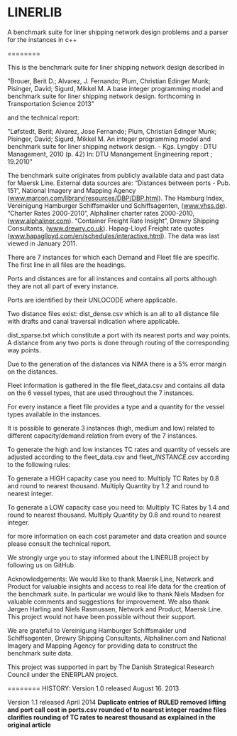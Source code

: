 LINERLIB
========

A benchmark suite for liner shipping network design problems and a parser for the instances in c++
 
========

This is the benchmark suite for liner shipping network design described in

"Brouer, Berit D.; Alvarez, J. Fernando; Plum, Christian Edinger Munk; Pisinger, David; Sigurd, Mikkel M.
A base integer programming model and benchmark suite for liner shipping network design. forthcoming in Transportation Science 2013" 

and the technical report:
 
"Løfstedt, Berit; Alvarez, Jose Fernando; Plum, Christian Edinger Munk; Pisinger, David; Sigurd, Mikkel M.
An integer programming model and benchmark suite for liner shipping network design. - Kgs. Lyngby : DTU Management, 2010 (p. 42)
In: DTU Manangement Engineering report ; 19.2010"

The benchmark suite originates from publicly available data and past data for Maersk Line.
External data sources are: “Distances between ports - Pub. 151”, National Imagery and Mapping
Agency (www.marcon.com/library/resources/DBP/DBP.html).
The Hamburg Index, Vereinigung Hamburger Schiffsmakler und Schiffsagenten, (www.vhss.de).
“Charter Rates 2000-2010”, Alphaliner charter rates 2000-2010, (www.alphaliner.com).
“Container Freight Rate Insight”, Drewry Shipping Consultants, (www.drewry.co.uk).
Hapag-Lloyd Freight rate quotes (www.hapaglloyd.com/en/schedules/interactive.html). 
The data was last viewed in January 2011.

There are 7 instances for which each Demand and Fleet file are specific. The first line in all files are the headings. 

Ports and distances are for all instances and contains all ports although they are not all part of every instance.

Ports are identified by their UNLOCODE where applicable.

Two distance files exist: dist_dense.csv which is an all to all distance file with drafts and canal traversal indication where applicable.

dist_sparse.txt which constitute a port with its nearest ports and way points. A distance from any two ports is done through routing of the corresponding way points. 

Due to the generation of the distances via NIMA there is a 5% error margin on the distances.

Fleet information is gathered in the file  fleet_data.csv and contains all data on the 6 vessel types, that are used throughout the 7 instances.

For every instance a fleet file provides a type and a quantity for the vessel types available  in the instances.

It is possible to generate 3 instances (high, medium and low) related to different capacity/demand relation from every of the 7 instances.

To generate the high and low instances TC rates and quantity of vessels are adjusted according to the fleet_data.csv and fleet_$INSTANCE$.csv according to the following rules:

To generate a HIGH capacity case you need to:
Multiply TC Rates by 0.8 and round to nearest thousand.
Multiply Quantity by 1.2 and round to nearest integer.

To generate a LOW capacity case you need to:
Multiply TC Rates by 1.4 and round to nearest thousand.
Multiply Quantity by 0.8 and round to nearest integer.

for more information on each cost parameter and data creation and source please consult the technical report.

We strongly urge you to stay informed about the LINERLIB project by following us on GitHub.

Acknowledgements:
We would like to thank Maersk Line, Network and Product for valuable insights and access to real
life data for the creation of the benchmark suite. In particular we would like to thank Niels Madsen
for valuable comments and suggestions for improvement. We also thank Jørgen Harling and Niels Rasmussen, Network and Product, Maersk Line.
This project would not have been possible without their support. 

We are grateful to Vereinigung Hamburger Schiffsmakler und Schiffsagenten, Drewry Shipping Consultants, Alphaliner.com and
National Imagery and Mapping Agency for providing data to construct the benchmark suite data. 

This project was supported in part by The Danish Strategical Research Council under the ENERPLAN project.

========
HISTORY:
Version 1.0 released August 16. 2013

Version 1.1 released April  2014
**Duplicate entries of RULED removed**
**lifting and port call cost in ports.csv rounded of to nearest integer**
**readme files clarifies rounding of TC rates to nearest thousand as explained in the original article**
